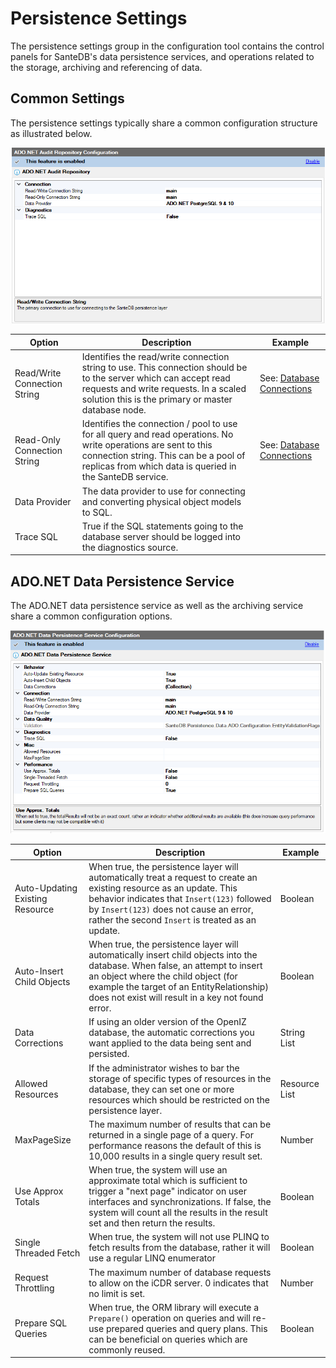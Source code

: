 # Persistence Settings

The persistence settings group in the configuration tool contains the control panels for SanteDB's data persistence services, and operations related to the storage, archiving and referencing of data.

## Common Settings

The persistence settings typically share a common configuration structure as illustrated below.

![](<../../../../.gitbook/assets/image (426) (1) (1) (1) (1).png>)

| Option                       | Description                                                                                                                                                                                                          | Example                                              |
| ---------------------------- | -------------------------------------------------------------------------------------------------------------------------------------------------------------------------------------------------------------------- | ---------------------------------------------------- |
| Read/Write Connection String | Identifies the read/write connection string to use. This connection should be to the server which can accept read requests and write requests. In a scaled solution this is the primary or master database node.     | See: [Database Connections](database-connections.md) |
| Read-Only Connection String  | Identifies the connection / pool to use for all query and read operations. No write operations are sent to this connection string. This can be a pool of replicas from which data is queried in the SanteDB service. | See: [Database Connections](database-connections.md) |
| Data Provider                | The data provider to use for connecting and converting physical object models to SQL.                                                                                                                                |                                                      |
| Trace SQL                    | True if the SQL statements going to the database server should be logged into the diagnostics source.                                                                                                                |                                                      |

## ADO.NET Data Persistence Service

The ADO.NET data persistence service as well as the archiving service share a common configuration options.&#x20;

![](<../../../../.gitbook/assets/image (420) (1) (1) (1).png>)

| Option                          | Description                                                                                                                                                                                                                                                          | Example       |
| ------------------------------- | -------------------------------------------------------------------------------------------------------------------------------------------------------------------------------------------------------------------------------------------------------------------- | ------------- |
| Auto-Updating Existing Resource | When true, the persistence layer will automatically treat a request to create an existing resource as an update. This behavior indicates that `Insert(123)` followed by `Insert(123)` does not cause an error, rather the second `Insert` is treated as an update.   | Boolean       |
| Auto-Insert Child Objects       | When true, the persistence layer will automatically insert child objects into the database. When false, an attempt to insert an object where the child object (for example the target of an EntityRelationship) does not exist will result in a key not found error. | Boolean       |
| Data Corrections                | If using an older version of the OpenIZ database, the automatic corrections you want applied to the data being sent and persisted.                                                                                                                                   | String List   |
| Allowed Resources               | If the administrator wishes to bar the storage of specific types of resources in the database, they can set one or more resources which should be restricted on the persistence layer.                                                                               | Resource List |
| MaxPageSize                     | The maximum number of results that can be returned in a single page of a query. For performance reasons the default of this is 10,000 results in a single query result set.                                                                                          | Number        |
| Use Approx Totals               | When true, the system will use an approximate total which is sufficient to trigger a "next page" indicator on user interfaces and synchronizations. If false, the system will count all the results in the result set and then return the results.                   | Boolean       |
| Single Threaded Fetch           | When true, the system will not use PLINQ to fetch results from the database, rather it will use a regular LINQ enumerator                                                                                                                                            | Boolean       |
| Request Throttling              | The maximum number of database requests to allow on the iCDR server. 0 indicates that no limit is set.                                                                                                                                                               | Number        |
| Prepare SQL Queries             | When true, the ORM library will execute a `Prepare()` operation on queries and will re-use prepared queries and query plans. This can be beneficial on queries which are commonly reused.                                                                            | Boolean       |
